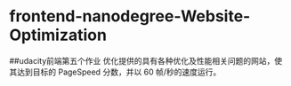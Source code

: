 # frontend-nanodegree-Website-Optimization
##udacity前端第五个作业
优化提供的具有各种优化及性能相关问题的网站，使其达到目标的 PageSpeed 分数，并以 60 帧/秒的速度运行。
